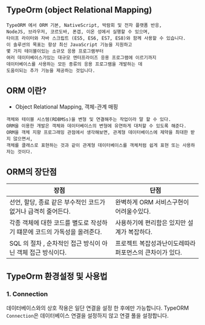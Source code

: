 ## TypeOrm (object Relational Mapping)
```text
TypeORM 에서 ORM 기본, NativeScript, 박람회 및 전자 플랫폼 반응, 
NodeJS, 브라우저, 코르도바, 폰갭, 이온 성에서 실행할 수 있으며, 
타이프 라이터와 자바 스크립트 (ES5, ES6, ES7, ES8)와 함께 사용할 수 있습니다.
이 솔루션의 목표는 항상 최신 JavaScript 기능을 지원하고 
몇 가지 테이블이있는 소규모 응용 프로그램부터 
여러 데이터베이스가있는 대규모 엔터프라이즈 응용 프로그램에 이르기까지 
데이터베이스를 사용하는 모든 종류의 응용 프로그램을 개발하는 데 
도움이되는 추가 기능을 제공하는 것입니다.
```

## ORM 이란?
* Object Relational Mapping, 객체-관계 매핑
```text
객체와 테이블 시스템(RDBMSs)을 변형 및 연결해주는 작업이라 말 할 수 있다. 
ORM을 이용한 개발은 객체와 데이터베이스의 변형에 유연하게 대처할 수 있도록 해준다. 
ORM을 객체 지향 프로그래밍 관점에서 생각해보면, 관계형 데이터베이스에 제약을 최대한 받지 않으면서, 
객체를 클래스로 표현하는 것과 같이 관계형 데이터베이스를 객체처럼 쉽게 표현 또는 사용하자는 것이다.
```

## ORM의 장단점
장점 | 단점 |
---- | ---- |  
선언, 할당, 종료 같은 부수적인 코드가 없거나 급격히 줄어든다. | 완벽하게 ORM 서비스구현이 어려울수있다. |
각종 객체에 대한 코드를 별도로 작성하기 떄문에 코드의 가독성을 올려준다. | 사용하기에 편리함은 있지만 설계가 복잡하다. |
SQL 의 절차 , 순차적인 접근 방식이 아닌 객체 접근 방식이다. | 프로젝트 복잡성과난이도레따라 퍼포먼스의 큰차이가 있다.

## TypeOrm 환경설정 및 사용법
### 1. Connection
데이터베이스와의 상호 작용은 일단 연결을 설정 한 후에만 가능합니다. 
TypeORM <code>Connection</code>은 데이터베이스 연결을 설정하지 않고 연결 풀을 설정합니다.

